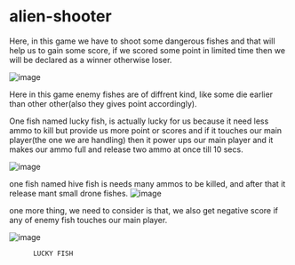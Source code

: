 # alien-shooter
Here, in this game we have to shoot some dangerous fishes and that will help us to gain some score, if we scored some point in limited time then we will be declared as a winner otherwise loser.

![image](https://user-images.githubusercontent.com/94397716/194619680-7149556a-a8b4-4ed6-8cdf-3dfa3189e56b.png)

Here in this game enemy fishes are of diffrent kind, like some die earlier than other other(also they gives point accordingly).

One fish named lucky fish, is actually lucky for us because it need less ammo to kill but provide us more point or scores and if it touches our main player(the one we are handling) then it power ups our main player and it makes our ammo full and release two ammo at once till 10 secs.

![image](https://user-images.githubusercontent.com/94397716/194624512-53d50459-3b9d-4317-b562-6c187e3e654f.png)

one fish named hive fish is needs many ammos to be killed, and after that it release mant small drone fishes.
![image](https://user-images.githubusercontent.com/94397716/194623693-48353d55-87fb-4304-aad9-465c72ddb95c.png)

one more thing, we need to consider is that, we also get negative score if any of enemy fish touches our main player.


![image](https://user-images.githubusercontent.com/94397716/194624958-acd67b36-403a-4d2f-8390-a2176789ba23.png)

          LUCKY FISH






